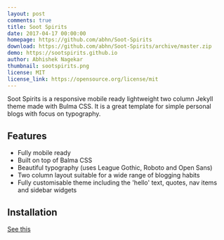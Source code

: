 ```yaml
---
layout: post
comments: true
title: Soot Spirits
date: 2017-04-17 00:00:00
homepage: https://github.com/abhn/Soot-Spirits
download: https://github.com/abhn/Soot-Spirits/archive/master.zip
demo: https://sootspirits.github.io
author: Abhishek Nagekar
thumbnail: sootspirits.png
license: MIT
license_link: https://opensource.org/license/mit
---
```


Soot Spirits is a responsive mobile ready lightweight two column Jekyll theme made with Bulma CSS. It is a great template for simple personal blogs with focus on typography.

## Features

* Fully mobile ready
* Built on top of Balma CSS
* Beautiful typography (uses League Gothic, Roboto and Open Sans)
* Two column layout suitable for a wide range of blogging habits
* Fully customisable theme including the 'hello' text, quotes, nav items and sidebar widgets

## Installation

[See this](https://github.com/abhn/Soot-Spirits/blob/master/README.md)
